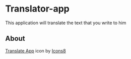 # Translator-app
This application will translate the text that you write to him

## About
<a target="_blank" href="https://icons8.com/icon/vvMrJV0Jd9UP/translate-app">Translate App</a> icon by <a target="_blank" href="https://icons8.com">Icons8</a>